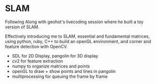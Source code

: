 # SLAM
Following Along with geohot's livecoding session where he built a toy version of SLAM.

Effectively introducing me to SLAM, essential and fundamental matrices, using python, ruby, C++ to build an openGL environment, and corner and feature detection with OpenCV.

* SDL for 2D Display, pangolin for 3D display
* cv2 for feature extraction
* numpy to organize matrices and points
* openGL to draw + show points and lines in pangolin
* multiprocessing for queuing the frame by frame

